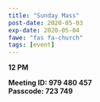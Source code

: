 ```yaml
---
title: "Sunday Mass"
post-date: 2020-05-03
exp-date: 2020-05-04
fawe: "fas fa-church"
tags: [event]
---
```

**12 PM**

**Meeting ID: 979 480 457**
<br>
**Passcode: 723 749**